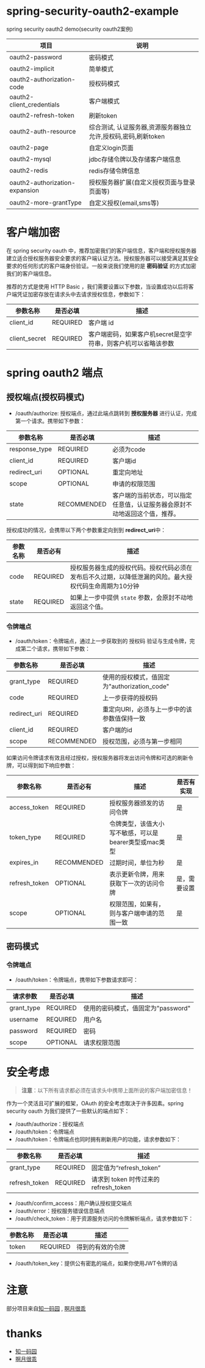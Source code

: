 # spring-security-oauth2-example
spring security oauth2 demo(security oauth2案例)

|项目|说明|
|----|----|
|oauth2-password|密码模式|
|oauth2-implicit|简单模式|
|oauth2-authorization-code|授权码模式|
|oauth2-client_credentials|客户端模式|
|oauth2-refresh-token|刷新token|
|oauth2-auth-resource|	综合测试, 认证服务器,资源服务器独立允许,授权码,密码,刷新token|
|oauth2-page|自定义login页面|
|oauth2-mysql|jdbc存储令牌以及存储客户端信息|
|oauth2-redis|redis存储令牌信息|
|oauth2-authorization-expansion|授权服务器扩展(自定义授权页面与登录页面等)|
|oauth2-more-grantType|自定义授权(email,sms等)|

# 客户端加密
在 spring security oauth 中，推荐加密我们的客户端信息，客户端和授权服务器建立适合授权服务器安全要求的客户端认证方法。授权服务器可以接受满足其安全要求的任何形式的客户端身份验证。一般来说我们使用的是 **密码验证** 的方式加密我们的客户端信息。

推荐的方式是使用 HTTP Basic ，我们需要设置以下参数，当设置成功以后将客户端凭证加密存放在请求头中去请求授权信息，参数如下：

|参数名称|是否必填|描述|
|----|----|----|
|client_id|REQUIRED|客户端 id|
|client_secret|REQUIRED|客户端密码，如果客户机secret是空字符串，则客户机可以省略该参数|

# spring oauth2 端点
## 授权端点(授权码模式)
* /oauth/authorize: 授权端点，通过此端点跳转到 **授权服务器** 进行认证，完成第一个请求。携带如下参数：

|参数名称|是否必填|描述|
|----|----|----|
|response_type|REQUIRED|必须为code|
|client_id|REQUIRED|客户端id|
|redirect_uri|OPTIONAL|重定向地址|
|scope|OPTIONAL|申请的权限范围|
|state|RECOMMENDED|客户端的当前状态，可以指定任意值，认证服务器会原封不动地返回这个值，推荐。|

授权成功的情况，会携带以下两个参数重定向到到 **redirect_uri**中：

|参数名称|是否必有|描述|
|----|----|----|
|code|REQUIRED|授权服务器生成的授权代码。授权代码必须在发布后不久过期，以降低泄漏的风险。最大授权代码生命周期为10分钟|
|state|REQUIRED|如果上一步中提供 `state` 参数，会原封不动地返回这个值。|

### 令牌端点
* /oauth/token：令牌端点，通过上一步获取到的 授权码 验证与生成令牌，完成第二个请求，携带如下参数：


|参数名称|是否必填|描述|
|----|----|----|
|grant_type|REQUIRED|使用的授权模式，值固定为"authorization_code"|
|code|REQUIRED|上一步获得的授权码|
|redirect_uri|REQUIRED|重定向URI，必须与上一步中的该参数值保持一致|
|client_id|REQUIRED|客户端的id|
|scope|RECOMMENDED|授权范围，必须与第一步相同|

如果访问令牌请求有效且经过授权，授权服务器将发出访问令牌和可选的刷新令牌，可以得到如下响应参数：


|参数名称|是否必有|描述|是否有实现|
|----|----|----|----|
|access_token|REQUIRED|授权服务器颁发的访问令牌|是|
|token_type|REQUIRED|令牌类型，该值大小写不敏感，可以是bearer类型或mac类型|是|
|expires_in|RECOMMENDED|过期时间，单位为秒|是|
|refresh_token|OPTIONAL|表示更新令牌，用来获取下一次的访问令牌|是，需要设置|
|scope|OPTIONAL|权限范围，如果有，则与客户端申请的范围一致|是|

## 密码模式
### 令牌端点
* /oauth/token：令牌端点，携带如下参数请求即可：

|请求参数|是否必填|描述|
|----|----|----|
|grant_type|REQUIRED|使用的密码模式，值固定为"password"|
|username|REQUIRED|用户名|
|password|REQUIRED|密码|
|scope|OPTIONAL|请求权限范围|

# 安全考虑
> **注意**：以下所有请求都必须在请求头中携带上面所说的客户端加密信息！

作为一个灵活且可扩展的框架，OAuth 的安全考虑取决于许多因素。spring security oauth 为我们提供了一些默认的端点如下：

* /oauth/authorize：授权端点
* /oauth/token：令牌端点
* /oauth/token：令牌端点也同时拥有刷新用户的功能，请求参数如下：

|参数名称|是否必填|描述|
|----|----|----|
|grant_type|REQUIRED|固定值为“refresh_token”|
|refresh_token|REQUIRED|请求到 token 时传过来的 refresh_token|

* /oauth/confirm_access：用户确认授权提交端点
* /oauth/error：授权服务错误信息端点
* /oauth/check_token：用于资源服务访问的令牌解析端点，请求参数如下：

|参数名称|是否必填|描述|
|----|----|----|
|token|REQUIRED|得到的有效的令牌|

* /oauth/token_key：提供公有密匙的端点，如果你使用JWT令牌的话

# 注意
部分项目来自[知一码园](https://zhiyi.zone/) , [啊月很乖](https://echocow.cn/)

# thanks
* [知一码园](https://zhiyi.zone/)
* [啊月很乖](https://echocow.cn/)
